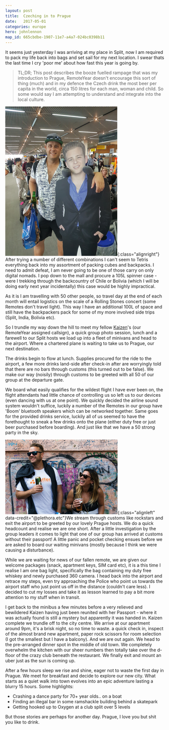```yaml
---
layout: post
title:  Czeching in to Prague
date:   2017-05-01
categories: europe
hero: johnlennon
map_id: 665cbdbe-1907-11e7-a4a7-024bc0398b11
---
```

It seems just yesterday I was arriving at my place in Split, now I am required to pack my life back into bags and set sail for my next location. I swear thats the last time I cry 'poor me' about how fast this year is going by.

> TL;DR; This post describes the booze fuelled rampage that was my introduction to Prague, RemoteYear doesn't encourage this sort of thing (much) and in my defence the Czech drink the most beer per capita in the world, circa 150 litres for each man, woman and child. So some would say I am attempting to understand and integrate into the local culture.

![Our travel companion Jonathan Lipnicki](/assets/img/posts/jlips.png){:class="alignright"} After trying a number of different combinations I can't seem to Tetris everything back into my assortment of packing cubes and backpacks. I need to admit defeat, I am never going to be one of those carry on only digital nomads. I pop down to the mall and procure a 105L spinner case - were I trekking through the backcountry of Chile or Bolivia (which I will be doing early next year incidentally) this case would be highly impractical.

As it is I am travelling with 50 other people, so travel day at the end of each month will entail logistics on the scale of a Rolling Stones concert (some Remotes don't travel light). This way I have an additional 100L of space and still have the backpackers pack for some of my more involved side trips (Split, India, Bolivia etc).

So I trundle my way down the hill to meet my fellow [Kaizen](https://en.wikipedia.org/wiki/Kaizen)'s (our RemoteYear assigned callsign), a quick group photo session, lunch and a farewell to our Split hosts we load up into a fleet of minivans and head to the airport. Where a chartered plane is waiting to take us to Prague, our next destination.

The drinks begin to flow at lunch. Supplies procured for the ride to the airport, a few more drinks land-side after check-in after are worryingly told that there are no bars through customs (this turned out to be false). We make our way (noisily) through customs to be greeted with all 50 of our group at the departure gate.

We board what easily qualifies for the wildest flight I have ever been on, the flight attendants had little chance of controlling us so left us to our devices (even dancing with us at one point). We quickly decided the airline sound system wouldn't suffice, luckily a number of the Remotes in our group have 'Boom' bluetooth speakers which can be networked together. Same goes for the provided drinks service, luckily all of us seemed to have the forethought to sneak a few drinks onto the plane (either duty free or just beer purchased before boarding). And just like that we have a 50 strong party in the sky.

![Drinks at the wall](/assets/img/posts/prague-candid-3.png){:class="alignleft" data-credit="@plethora.etc"}We stream through customs like rockstars and exit the airport to be greeted by our lovely Prague hosts. We do a quick headcount and realise we are one short. After a little investigation by the group leaders it comes to light that one of our group has arrived at customs without their passport! A little panic and pocket checking ensues before we are asked to board our waiting minivans (mostly because I think we were causing a disturbance).

While we are waiting for news of our fallen remote, we are given our welcome packages (snack, apartment keys, SIM card etc), it is a this time I realise I am one bag light, specifically the bag containing my duty free whiskey and newly purchased 360 camera. I head back into the airport and retrace my steps, even try approaching the Police who point us towards the airport staff who just point us off in the distance (couldn't care less). I decided to cut my losses and take it as lesson learned to pay a bit more attention to my stuff when in transit.

I get back to the minibus a few minutes before a very relieved and bewildered Kaizen having just been reunited with her Passport - where it was actually found is still a mystery but apparently it was handed in. Kaizen complete we trundle off to the city centre. We arrive at our apartment around 9pm, it's a brisk night, so no time to waste. a quick check in, inspect of the almost brand new apartment, paper rock scissors for room selection (I got the smallest but I have a balcony). And we are out again. We head to the pre-arranged dinner spot in the middle of old town. We completely overwhelm the kitchen with our sheer numbers then totally take over the d-floor of the crazy club beneath the restaurant. We finally exit and mount an uber just as the sun is coming up.

After a few hours sleep we rise and shine, eager not to waste the first day in Prague. We meet for breakfast and decide to explore our new city. What starts as a quiet walk into town evolves into an epic adventure lasting a blurry 15 hours. Some highlights:

* Crashing a dance party for 70+ year olds.. on a boat
* Finding an illegal bar in some ramshackle building behind a skatepark
* Getting hooked up to Oxygen at a club split over 5 levels

But those stories are perhaps for another day. Prague, I love you but shit you like to drink.
